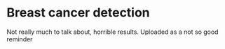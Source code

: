 # Breast cancer detection
Not really much to talk about, horrible results.
Uploaded as a not so good reminder
